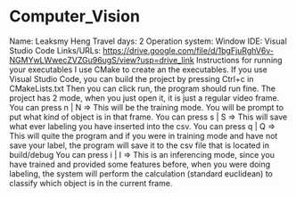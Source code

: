 # Computer_Vision

Name: Leaksmy Heng
Travel days: 2
Operation system: Window
IDE: Visual Studio Code
Links/URLs: https://drive.google.com/file/d/1bgFjuRghV6v-NGMYwLWwecZVZGu96ugS/view?usp=drive_link
Instructions for running your executables
     I use CMake to create an the executables. If you use Visual Studio Code, you can build the project by pressing Ctrl+c in CMakeLists.txt
     Then you can click run, the program should run fine.
     The project has 2 mode, when you just open it, it is just a regular video frame.
     You can press n | N => This will be the training mode. You will be prompt to put what kind of object is in that frame.
     You can press s | S => This will save what ever labeling you have inserted into the csv.
     You can press q | Q => This will quite the program and if you were in training mode and have not save your label, the program will save it to the csv file that is located in build/debug
     You can press i | I => This is an inferencing mode, since you have trained and provided some features before, when you were doing labeling, the system will perform the calculation (standard euclidean) to classify which object is in the current frame.
